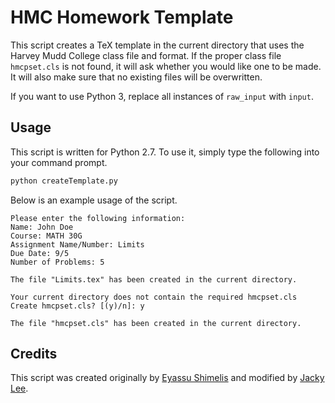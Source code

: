 # HMC Homework Template

This script creates a TeX template in the current directory that uses the
Harvey Mudd College class file and format. If the proper class file
`hmcpset.cls` is not found, it will ask whether you would like one to be made.
It will also make sure that no existing files will be overwritten.

If you want to use Python 3, replace all instances of `raw_input` with `input`.

## Usage

This script is written for Python 2.7. To use it, simply type the following
into your command prompt.

```bash
python createTemplate.py
```

Below is an example usage of the script.

```
Please enter the following information:
Name: John Doe
Course: MATH 30G
Assignment Name/Number: Limits
Due Date: 9/5
Number of Problems: 5

The file "Limits.tex" has been created in the current directory.

Your current directory does not contain the required hmcpset.cls
Create hmcpset.cls? [(y)/n]: y

The file "hmcpset.cls" has been created in the current directory.
```

## Credits
This script was created originally by [Eyassu
Shimelis](https://github.com/eshimelis) and modified by [Jacky
Lee](https://github.com/grenmester).
